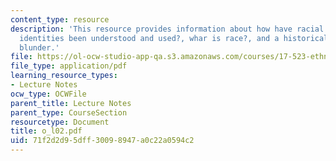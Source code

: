 ```yaml
---
content_type: resource
description: 'This resource provides information about how have racial and ethnic
  identities been understood and used?, whar is race?, and a historical case: blumenbach''s
  blunder.'
file: https://ol-ocw-studio-app-qa.s3.amazonaws.com/courses/17-523-ethnicity-and-race-in-world-politics-fall-2005/71f2d2d95dff30098947a0c22a0594c2_o_l02.pdf
file_type: application/pdf
learning_resource_types:
- Lecture Notes
ocw_type: OCWFile
parent_title: Lecture Notes
parent_type: CourseSection
resourcetype: Document
title: o_l02.pdf
uid: 71f2d2d9-5dff-3009-8947-a0c22a0594c2
---
```

